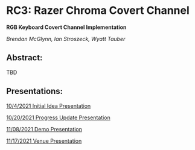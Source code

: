 # RC3: Razer Chroma Covert Channel
**RGB Keyboard Covert Channel Implementation**

*Brendan McGlynn, Ian Stroszeck, Wyatt Tauber*

## Abstract:

TBD

## Presentations:

[10/4/2021 Initial Idea Presentation](https://docs.google.com/presentation/d/1ubBkI0SmQaPemvky5MYLoTU6EjmY03P7WYBV3YcpTIg/edit?usp=sharing)

[10/20/2021 Progress Update Presentation](https://docs.google.com/presentation/d/1xvYmN7fN6vC1pj39nVuiw1uiE4QxeTgY0xgGsTU9DkI/edit?usp=sharing)

[11/08/2021 Demo Presentation](https://docs.google.com/presentation/d/1FGauN4EQoT6zvseTLbWzmSN0goxm-Ab_IeFHTqF6Zp8/edit?usp=sharing)

[11/17/2021 Venue Presentation](https://docs.google.com/presentation/d/1ZDV7YKsPH-JGDdBGoBPdmB7Uhcm8rM1nPqrbN8dl610/edit?usp=sharing)
